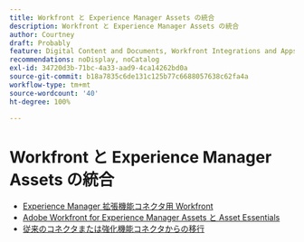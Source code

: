 ```yaml
---
title: Workfront と Experience Manager Assets の統合
description: Workfront と Experience Manager Assets の統合
author: Courtney
draft: Probably
feature: Digital Content and Documents, Workfront Integrations and Apps
recommendations: noDisplay, noCatalog
exl-id: 34720d3b-71bc-4a33-aad9-4ca14262bd0a
source-git-commit: b18a7835c6de131c125b77c6688057638c62fa4a
workflow-type: tm+mt
source-wordcount: '40'
ht-degree: 100%

---
```


# Workfront と Experience Manager Assets の統合

* [Experience Manager 拡張機能コネクタ用 Workfront](../../documents/workfront-and-experience-manager-integrations/workfront-for-experience-manager-enhanced-connector/workfront-for-aem-enhanced-connector.md)
* [Adobe Workfront for Experience Manager Assets と Asset Essentials](../../documents/adobe-workfront-for-experience-manager-assets-essentials/workfront-for-aem-asset-essentials.md)
* [従来のコネクタまたは強化機能コネクタからの移行](/help/quicksilver/documents/workfront-and-experience-manager-integrations/legacy-enhanced-connector-migration/migrate-to-workfont-integration.md)
